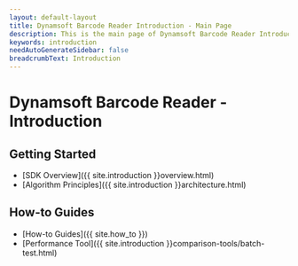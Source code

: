 ```yaml
---
layout: default-layout
title: Dynamsoft Barcode Reader Introduction - Main Page
description: This is the main page of Dynamsoft Barcode Reader Introduction.
keywords: introduction
needAutoGenerateSidebar: false
breadcrumbText: Introduction
---
```


# Dynamsoft Barcode Reader - Introduction

## Getting Started

- [SDK Overview]({{ site.introduction }}overview.html)
- [Algorithm Principles]({{ site.introduction }}architecture.html)

## How-to Guides  

- [How-to Guides]({{ site.how_to }})
- [Performance Tool]({{ site.introduction }}comparison-tools/batch-test.html)





